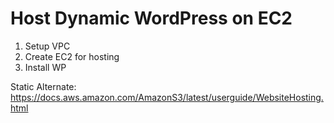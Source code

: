 # Host Dynamic WordPress on EC2

1. Setup VPC
2. Create EC2 for hosting
3. Install WP

Static Alternate: https://docs.aws.amazon.com/AmazonS3/latest/userguide/WebsiteHosting.html
